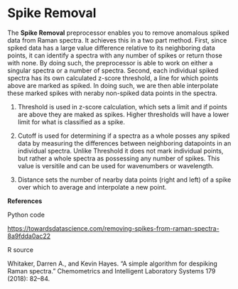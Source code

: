 # Spike Removal

The **Spike Removal** preprocessor enables you to remove anomalous spiked data
from Raman spectra. It achieves this in a two part method. First, since spiked data
has a large value difference relative to its neighboring data points, it can identify a spectra with any number of spikes or return those with none. By doing such, the preprocessor is able to work on either a singular spectra or a number of spectra. Second, each individual spiked spectra has its own calculated z-score threshold, a line for which points above are marked as spiked. In doing such, we are then able interpolate these marked spikes with neraby non-spiked data points in the spectra. 

1. Threshold is used in z-score calculation, which sets a limit and if points are above they are maked as spikes. Higher thresholds will have a lower limit for what is classified as a spike.

2. Cutoff is used for determining if a spectra as a whole posses any spiked data by measuring the differences between neighboring datapoints in an individual spectra. Unlike Threshold it does not mark individual points, but rather a whole spectra as possessing any number of spikes. This value is versitile and can be used for wavenumbers or wavelength.  

3. Distance sets the number of nearby data points (right and left) of a spike over which to average and interpolate a new point. 

**References**

Python code

https://towardsdatascience.com/removing-spikes-from-raman-spectra-8a9fdda0ac22

R source 

Whitaker, Darren A., and Kevin Hayes. “A simple algorithm for despiking Raman spectra.” Chemometrics and Intelligent Laboratory Systems 179 (2018): 82–84.
